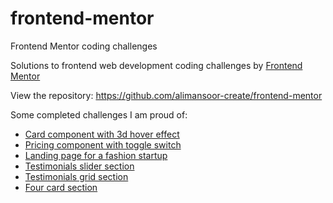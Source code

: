 # frontend-mentor
Frontend Mentor coding challenges

Solutions to frontend web development coding challenges by [Frontend Mentor](https://www.frontendmentor.io)

View the repository: https://github.com/alimansoor-create/frontend-mentor

Some completed challenges I am proud of:
- [Card component with 3d hover effect](https://alimansoor-create.github.io/frontend-mentor/stats-preview-card-component)
- [Pricing component with toggle switch](https://alimansoor-create.github.io/frontend-mentor/pricing-component-with-billing-toggle)
- [Landing page for a fashion startup](https://alimansoor-create.github.io/frontend-mentor/base-apparel-coming-soon-master)
- [Testimonials slider section](https://alimansoor-create.github.io/frontend-mentor/coding-bootcamp-testimonials-slider-master)
- [Testimonials grid section](https://alimansoor-create.github.io/frontend-mentor/testimonials-grid-section-main)
- [Four card section](https://alimansoor-create.github.io/frontend-mentor/four-card-feature-section-master)
